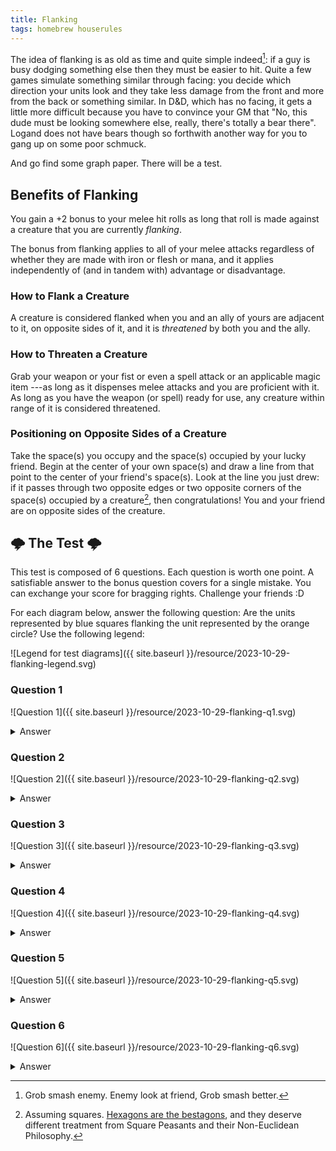 ```yaml
---
title: Flanking
tags: homebrew houserules
---
```


The idea of flanking is as old as time and quite simple indeed[^1]:
if a guy is busy dodging something else then they must be easier to hit.
Quite a few games simulate something similar through facing:
you decide which direction your units look
and they take less damage from the front and more from the back or something similar.
In D&D, which has no facing, it gets a little more difficult
because you have to convince your GM that
"No, this dude must be looking somewhere else, really, there's totally a bear there".
Logand does not have bears though
so forthwith another way for you to gang up on some poor schmuck.

And go find some graph paper.
There will be a test.

## Benefits of Flanking

You gain a +2 bonus to your melee hit rolls
as long that roll is made against a creature that you are currently _flanking_.

The bonus from flanking applies to all of your melee attacks
regardless of whether they are made with iron or flesh or mana,
and it applies independently of (and in tandem with) advantage or disadvantage.

### How to Flank a Creature

A creature is considered flanked when you and an ally of yours
are adjacent to it,
on opposite sides of it,
and it is _threatened_ by both you and the ally.

### How to Threaten a Creature

Grab your weapon
or your fist
or even a spell attack or an applicable magic item
---as long as it dispenses melee attacks
and you are proficient with it.
As long as you have the weapon (or spell) ready for use,
any creature within range of it is considered threatened.

### Positioning on Opposite Sides of a Creature

Take the space(s) you occupy and the space(s) occupied by your lucky friend.
Begin at the center of your own space(s)
and draw a line from that point to the center of your friend's space(s).
Look at the line you just drew:
if it passes through
two opposite edges or two opposite corners
of the space(s) occupied by a creature[^2],
then congratulations!
You and your friend are on opposite sides of the creature.

## 🌩️ The Test 🌩️

This test is composed of 6 questions.
Each question is worth one point.
A satisfiable answer to the bonus question covers for a single mistake.
You can exchange your score for bragging rights.
Challenge your friends :D

For each diagram below,
answer the following question:
Are the units represented by blue squares flanking the unit represented by the orange circle?
Use the following legend:

![Legend for test diagrams]({{ site.baseurl }}/resource/2023-10-29-flanking-legend.svg)

### Question 1

![Question 1]({{ site.baseurl }}/resource/2023-10-29-flanking-q1.svg)

<details>
<summary>Answer</summary>
<p>Yes, both are adjacent melee users who stand on opposite sides of their opponent.</p>
</details>

### Question 2

![Question 2]({{ site.baseurl }}/resource/2023-10-29-flanking-q2.svg)

<details>
<summary>Answer</summary>
<p>Yes, both are adjacent melee users who stand on opposite corners of the space occupied by their opponent.</p>
</details>

### Question 3

![Question 3]({{ site.baseurl }}/resource/2023-10-29-flanking-q3.svg)

<details>
<summary>Answer</summary>
<p>No, because Spear is not adjacent to their opponent.</p>
</details>

### Question 4

![Question 4]({{ site.baseurl }}/resource/2023-10-29-flanking-q4.svg)

<details>
<summary>Answer</summary>
<p>Yes, because both melee users are adjacent to their opponent.
If you draw a line from one to another,
that line goes through opposite ends of the squares occupied by Orange,
so this is absolutely a flank.</p>
</details>

### Question 5

![Question 5]({{ site.baseurl }}/resource/2023-10-29-flanking-q5.svg)

<details>
<summary>Answer</summary>
<p>No; Bow is in the correct position,
but they are not capable of making melee attacks
and do not threaten Orange.
Even if they can make melee attacks
(say they have a club on their belt),
they need to drop the bow
and draw it before they can be considered flanking material.</p>
</details>

### Question 6

![Question 6]({{ site.baseurl }}/resource/2023-10-29-flanking-q6.svg)

<details>
<summary>Answer</summary>
<p>No. Blue squares are in no position to flank
given that they are not surrounding an <em>orange circle</em>.
<dl>
    <dt>If you fell for it:</dt>
    <dd>I am disappoint.</dd>
    <dt>If you did not:</dt>
    <dd>Nice job! You get a balloon</dd>
    <dt>If you are colorblind and had trouble with the diagram:</dt>
    <dd>My sincerest apologies, though this is the first I heard of it 🙃</dd>
    <dt>If you are feigning colorblindness to hide your failure:</dt>
    <dd>Please see here <a href="https://alderwood.the-comic.org/comics/68/">here</a>.</dd>
</dl>
</p>
</details>

[^1]: Grob smash enemy. Enemy look at friend, Grob smash better.
[^2]:
    Assuming squares.
    [Hexagons are the bestagons](https://www.youtube.com/watch?v=thOifuHs6eY),
    and they deserve different treatment
    from Square Peasants and their Non-Euclidean Philosophy.

